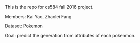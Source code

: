 This is the repo for cs584 fall 2016 project.

Members: Kai Yao, Zhaolei Fang

Dataset: [Pokemon](https://www.kaggle.com/abcsds/pokemon)

Goal: predict the generation from attributes of each pokenmon.

